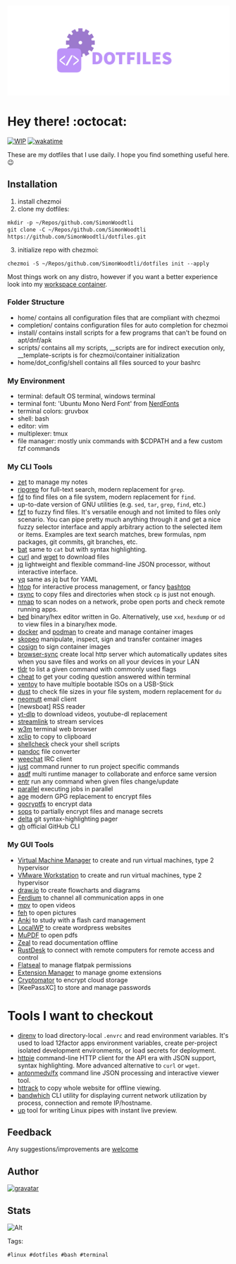![dotfiles](assets/dotfiles.png)

# Hey there! :octocat:

[![WIP](https://img.shields.io/badge/status-wip-red)](https://img.shields.io/badge/status-wip-red)
[![wakatime](https://wakatime.com/badge/user/173067c8-7ded-4cfb-8605-b3032659c00c/project/06d88565-a3f0-4342-a7ef-5983a58842f2.svg)](https://wakatime.com/badge/user/173067c8-7ded-4cfb-8605-b3032659c00c/project/06d88565-a3f0-4342-a7ef-5983a58842f2)

These are my dotfiles that I use daily. I hope you find something useful here. :wink:

## Installation

1. install chezmoi
2. clone my dotfiles:

```
mkdir -p ~/Repos/github.com/SimonWoodtli
git clone -C ~/Repos/github.com/SimonWoodtli https://github.com/SimonWoodtli/dotfiles.git
```

3. initialize repo with chezmoi:

```
chezmoi -S ~/Repos/github.com/SimonWoodtli/dotfiles init --apply
```

Most things work on any distro, however if you want a better
experience look into my [workspace container][workspace].

### Folder Structure

* home/ contains all configuration files that are compliant with chezmoi
* completion/ contains configuration files for auto completion for chezmoi
* install/ contains install scripts for a few programs that can't be found on apt/dnf/apk
* scripts/ contains all my scripts, \_\_scripts are for indirect
  execution only, \_\_template-scripts is for chezmoi/container initialization
* home/dot_config/shell contains all files sourced to your bashrc

### My Environment

* terminal: default OS terminal, windows terminal
* terminal font: 'Ubuntu Mono Nerd Font' from [NerdFonts]
* terminal colors: gruvbox
* shell: bash
* editor: vim
* multiplexer: tmux
* file manager: mostly unix commands with \$CDPATH and a few custom fzf commands

### My CLI Tools

* [zet] to manage my notes
* [ripgrep] for full-text search, modern replacement for `grep`.
* [fd] to find files on a file system, modern replacement for `find`.
* up-to-date version of GNU utilities (e.g. `sed`, `tar`, `grep`, `find`, etc.)
* [fzf] to fuzzy find files. It's versatile enough and not limited to files
  only scenario. You can pipe pretty much anything through it and get  a nice
  fuzzy selector interface and apply arbitrary action to the selected item or
  items. Examples are text search matches, brew formulas, npm packages, git
  commits, git branches, etc.
* [bat] same to `cat` but with syntax highlighting.
* [curl] and [wget] to download files
* [jq] lightweight and flexible command-line JSON processor, without
  interactive interface.
* [yq] same as jq but for YAML
* [htop] for interactive process management, or fancy [bashtop]
* [rsync] to copy files and directories when stock `cp` is just not enough.
* [nmap] to scan nodes on a network, probe open ports and check remote running
  apps.
* [bed] binary/hex editor written in Go. Alternatively, use `xxd`, `hexdump` or
  `od` to view files in a binary/hex mode.
* [docker] and [podman] to create and manage container images
* [skopeo] manipulate, inspect, sign and transfer container images
* [cosign] to sign container images
* [browser-sync] create local http server which automatically updates sites
  when you save files and works on all your devices in your LAN
* [tldr] to list a given command with commonly used flags
* [cheat] to get your coding question answered within terminal
* [ventoy] to have multiple bootable ISOs on a USB-Stick
* [dust] to check file sizes in your file system, modern replacement for `du`
* [neomutt] email client
* [newsboat] RSS reader
* [yt-dlp] to download videos, youtube-dl replacement
* [streamlink] to stream services
* [w3m] terminal web browser
* [xclip] to copy to clipboard
* [shellcheck] check your shell scripts
* [pandoc] file converter
* [weechat] IRC client
* [just] command runner to run project specific commands
* [asdf] multi runtime manager to collaborate and enforce same version
* [entr] run any command when given files change/update
* [parallel] executing jobs in parallel
* [age] modern GPG replacement to encrypt files
* [gocryptfs] to encrypt data
* [sops] to partially encrypt files and manage secrets
* [delta] git syntax-highlighting pager
* [gh] official GitHub CLI

### My GUI Tools

* [Virtual Machine Manager] to create and run virtual machines, type 2
  hypervisor
* [VMware Workstation] to create and run virtual machines, type 2 hypervisor
* [draw.io] to create flowcharts and diagrams
* [Ferdium] to channel all communication apps in one
* [mpv] to open videos
* [feh] to open pictures
* [Anki] to study with a flash card management
* [LocalWP] to create wordpress websites
* [MuPDF] to open pdfs
* [Zeal] to read documentation offline
* [RustDesk] to connect with remote computers for remote access and control
* [Flatseal] to manage flatpak permissions
* [Extension Manager] to manage gnome extensions
* [Cryptomator] to encrypt cloud storage
* [KeePassXC] to store and manage passwords

# Tools I want to checkout

* [direnv] to load directory-local `.envrc` and read environment variables.
  It's used to load 12factor apps environment variables, create per-project
  isolated development environments, or load secrets for deployment.
* [httpie] command-line HTTP client for the API era with JSON support, syntax
  highlighting. More advanced alternative to `curl` or `wget`.
* [antonmedv/fx] command line JSON processing and interactive viewer tool.
* [httrack] to copy whole website for offline viewing.
* [bandwhich] CLI utility for displaying current network utilization by
  process, connection and remote IP/hostname.
* [up] tool for writing Linux pipes with instant live preview.

## Feedback

Any suggestions/improvements are [welcome]

## Author

[![gravatar](https://secure.gravatar.com/avatar/ba834a706f9df56eee8ee59a2f7be941?s=200)](https://www.linkedin.com/in/simonwoodtli)

## Stats

![Alt](https://repobeats.axiom.co/api/embed/8e281b4fde7d8d552576290facb760bd4ebc02bb.svg "Repobeats analytics image")

Tags:

    #linux #dotfiles #bash #terminal

[workspace]: <https://github.com/SimonWoodtli/workspace-alpine>
[NerdFonts]: <https://www.nerdfonts.com/>
[welcome]: <https://github.com/SimonWoodtli/dotfiles/issues>
[dotfiles repository]: <https://github.com/rwxrob/dot>
<!-- cli apps: -->
[zet]: <https://github.com/SimonWoodtli/cmd-zet>
[ripgrep]: <https://github.com/BurntSushi/ripgrep>
[fd]: <https://github.com/sharkdp/fd>
[fzf]: <https://github.com/junegunn/fzf>
[bat]: <https://github.com/sharkdp/bat>
[curl]: <https://curl.se/>
[wget]: <https://www.gnu.org/software/wget/>
[jq]: <https://stedolan.github.io/jq/>
[yq]: <https://github.com/mikefarah/yq>
[htop]: <https://htop.dev/>
[bashtop]: <https://github.com/aristocratos/bashtop>
[rsync]: <https://rsync.samba.org/>
[nmap]: <https://nmap.org/>
[bed]: <https://github.com/itchyny/bed>
[docker]: <https://www.docker.com/>
[skopeo]: <https://github.com/containers/skopeo>
[cosign]: <https://github.com/sigstore/cosign>
[podman]: <https://podman.io/>
[browser-sync]: <https://browsersync.io/>
[tldr]: <https://github.com/raylee/tldr-sh-client>
[cheat]: <https://github.com/SimonWoodtli/dotfiles/blob/main/scripts/cheat>
[ventoy]: <https://github.com/ventoy/Ventoy>
[dust]: <https://github.com/bootandy/dust>
[neomutt]: <https://neomutt.org/>
[yt-dlp]: <https://github.com/yt-dlp/yt-dlp>
[streamlink]: <https://github.com/streamlink/streamlink>
[w3m]: <https://w3m.sourceforge.net/>
[xclip]: <https://github.com/astrand/xclip>
[shellcheck]: <https://www.shellcheck.net/>
[pandoc]: <https://pandoc.org/>
[weechat]: <https://weechat.org/>
[just]: <https://github.com/casey/just>
[asdf]: <https://asdf-vm.com/>
[entr]: <https://github.com/eradman/entr>
[parallel]: <https://www.gnu.org/software/parallel/>
[age]: <https://github.com/FiloSottile/age>
[gocryptfs]: <https://github.com/rfjakob/gocryptfs>
[sops]: <https://github.com/getsops/sops>
[delta]: <https://github.com/dandavison/delta>
[gh]: <https://github.com/cli/cli>
<!-- gui apps: -->
[Virtual Machine Manager]: <https://virt-manager.org/>
[VMware Workstation]: <https://www.vmware.com/products/workstation-pro.html>
[draw.io]: <https://github.com/jgraph/drawio>
[Ferdium]: <https://ferdium.org/>
[mpv]: <https://mpv.io/>
[feh]: <https://feh.finalrewind.org/>
[Anki]: <https://apps.ankiweb.net/>
[LocalWP]: <https://localwp.com/>
[MuPDF]: <https://mupdf.com/>
[Zeal]: <https://zealdocs.org/>
[RustDesk]: <https://rustdesk.com/>
[Flatseal]: <https://github.com/tchx84/Flatseal>
[Extension Manager]: <https://github.com/mjakeman/extension-manager>
[Cryptomator]: <https://cryptomator.org/>
<!-- cli apps try out: -->
[rupa/z]: <https://github.com/rupa/z>
[direnv]: <https://direnv.net/>
[httpie]: <https://httpie.io/>
[mptre/yank]: <https://github.com/mptre/yank>
[antonmedv/fx]: <https://github.com/antonmedv/fx>
[ncdu]: <https://dev.yorhel.nl/ncdu>
[httrack]: <https://www.httrack.com/>
[bandwhich]: <https://github.com/imsnif/bandwhich>
[up]: <https://github.com/akavel/up>
[mediainfo]: <https://mediaarea.net/en/MediaInfo>
